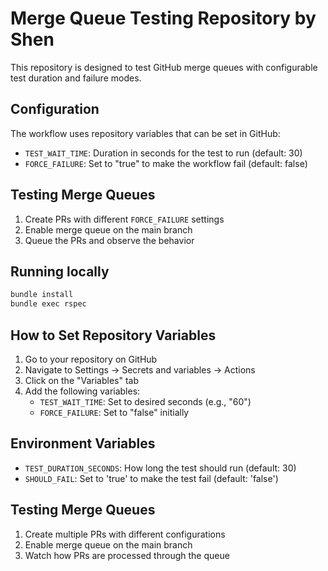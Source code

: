 # Merge Queue Testing Repository by Shen

This repository is designed to test GitHub merge queues with configurable test duration and failure modes.

## Configuration

The workflow uses repository variables that can be set in GitHub:

- `TEST_WAIT_TIME`: Duration in seconds for the test to run (default: 30)
- `FORCE_FAILURE`: Set to "true" to make the workflow fail (default: false)

## Testing Merge Queues

1. Create PRs with different `FORCE_FAILURE` settings
2. Enable merge queue on the main branch
3. Queue the PRs and observe the behavior

## Running locally

```bash
bundle install
bundle exec rspec
```

## How to Set Repository Variables

1. Go to your repository on GitHub
2. Navigate to Settings → Secrets and variables → Actions
3. Click on the "Variables" tab
4. Add the following variables:
   - `TEST_WAIT_TIME`: Set to desired seconds (e.g., "60")
   - `FORCE_FAILURE`: Set to "false" initially

## Environment Variables

- `TEST_DURATION_SECONDS`: How long the test should run (default: 30)
- `SHOULD_FAIL`: Set to 'true' to make the test fail (default: 'false')

## Testing Merge Queues

1. Create multiple PRs with different configurations
2. Enable merge queue on the main branch
3. Watch how PRs are processed through the queue
